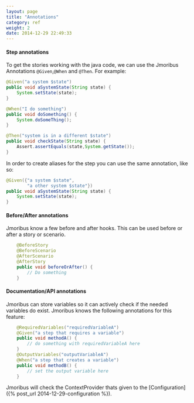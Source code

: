```yaml
---
layout: page
title: "Annotations"
category: ref
weight: 2
date: 2014-12-29 22:49:33
---
```

#### Step annotations
To get the stories working with the java code, we can use the Jmoribus Annotations `@Given`,`@When` and `@Then`.
For example:

```Java
@Given("a system $state")
public void aSystemState(String state) {
    System.setState(state);
}

@When("I do something")
public void doSomething() {
    System.doSomeThing();
}

@Then("system is in a different $state")
public void checkState(String state) {
    Assert.assertEquals(state,System.getState());
}
```

In order to create aliases for the step you can use the same annotation, like so:

```Java
@Given({"a system $state",
        "a other system $state"})
public void aSystemState(String state) {
    System.setState(state);
}
```

#### Before/After annotations
Jmoribus know a few before and after hooks.
This can be used before or after a story or scenario.

```Java
    @BeforeStory
    @BeforeScenario
    @AfterScenario
    @AfterStory
    public void beforeOrAfter() {
        // Do something
    }
```

#### Documentation/API annotations
Jmoribus can store variables so it can actively check if the needed variables do exist.
Jmoribus knows the following annotations for this feature:

```Java
    @RequiredVariables("requiredVariableA")
    @Given("a step that requires a variable")
    public void methodA() {
        // do something with requiredVariableA here
    }
    @OutputVariables("outputVariableA")
    @When("a step that creates a variable")
    public void methodB() {
        // set the output variable here
    }
```

Jmoribus will check the ContextProvider thats given to the [Configuration]({% post_url 2014-12-29-configuration %}).